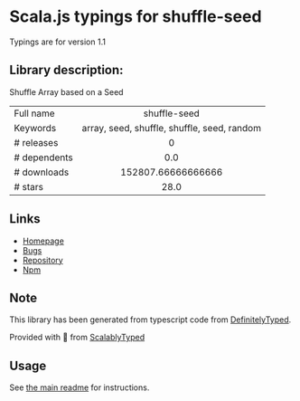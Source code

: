 
# Scala.js typings for shuffle-seed

Typings are for version 1.1

## Library description:
Shuffle Array based on a Seed

|                    |                 |
| ------------------ | :-------------: |
| Full name          | shuffle-seed |
| Keywords           | array, seed, shuffle, shuffle, seed, random |
| # releases         | 0 |
| # dependents       | 0.0 |
| # downloads        | 152807.66666666666 |
| # stars            | 28.0 |

## Links
- [Homepage](https://github.com/webcaetano/shuffle-seed#readme)
- [Bugs](https://github.com/webcaetano/shuffle-seed/issues)
- [Repository](https://github.com/webcaetano/shuffle-seed)
- [Npm](https://www.npmjs.com/package/shuffle-seed)
    


## Note
This library has been generated from typescript code from [DefinitelyTyped](https://definitelytyped.org).

Provided with :purple_heart: from [ScalablyTyped](https://github.com/oyvindberg/ScalablyTyped)

## Usage
See [the main readme](../../readme.md) for instructions.


